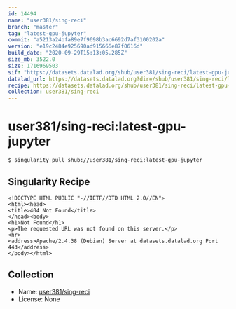 ```yaml
---
id: 14494
name: "user381/sing-reci"
branch: "master"
tag: "latest-gpu-jupyter"
commit: "a5213a24bfa89e7f9698b3ac6692d7af3100202a"
version: "e19c2484e925690ad915666e87f0616d"
build_date: "2020-09-29T15:13:05.285Z"
size_mb: 3522.0
size: 1716969503
sif: "https://datasets.datalad.org/shub/user381/sing-reci/latest-gpu-jupyter/2020-09-29-a5213a24-e19c2484/e19c2484e925690ad915666e87f0616d.sif"
datalad_url: https://datasets.datalad.org?dir=/shub/user381/sing-reci/latest-gpu-jupyter/2020-09-29-a5213a24-e19c2484/
recipe: https://datasets.datalad.org/shub/user381/sing-reci/latest-gpu-jupyter/2020-09-29-a5213a24-e19c2484/Singularity
collection: user381/sing-reci
---
```


# user381/sing-reci:latest-gpu-jupyter

```bash
$ singularity pull shub://user381/sing-reci:latest-gpu-jupyter
```

## Singularity Recipe

```singularity
<!DOCTYPE HTML PUBLIC "-//IETF//DTD HTML 2.0//EN">
<html><head>
<title>404 Not Found</title>
</head><body>
<h1>Not Found</h1>
<p>The requested URL was not found on this server.</p>
<hr>
<address>Apache/2.4.38 (Debian) Server at datasets.datalad.org Port 443</address>
</body></html>
```

## Collection

 - Name: [user381/sing-reci](https://github.com/user381/sing-reci)
 - License: None

